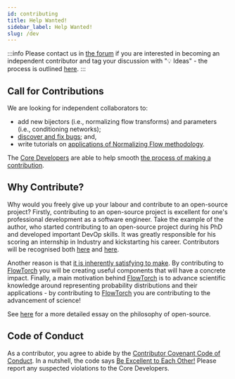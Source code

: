 ```yaml
---
id: contributing
title: Help Wanted!
sidebar_label: Help Wanted!
slug: /dev
---
```

:::info
Please contact us in [the forum](https://github.com/facebookincubator/flowtorch/discussions) if you are interested in becoming an independent contributor and tag your discussion with ":bulb: Ideas" - the process is outlined [here](/dev/overview).
:::

## Call for Contributions
We are looking for independent collaborators to:
* add new bijectors (i.e., normalizing flow transforms) and parameters (i.e., conditioning networks);
* [discover and fix bugs](https://github.com/facebookincubator/flowtorch/issues/new/choose); and,
* write tutorials on [applications of Normalizing Flow methodology](/dev/bibliography#applications).

The [Core Developers](/dev/about) are able to help smooth [the process of making a contribution](/dev/overview).


## Why Contribute?
Why would you freely give up your labour and contribute to an open-source project? Firstly, contributing to an open-source project is excellent for one's professional development as a software engineer. Take the example of the author, who started contributing to an open-source project during his PhD and developed important DevOp skills. It was greatly responsible for his scoring an internship in Industry and kickstarting his career. Contributors will be recognised both [here](/dev/about#contributors) and [here](https://github.com/facebookincubator/flowtorch/graphs/contributors).

Another reason is that [it is inherently satisfying to make](https://en.wikipedia.org/wiki/Maker_culture). By contributing to [FlowTorch](https://flowtorch.ai) you will be creating useful components that will have a concrete impact. Finally, a main motivation behind [FlowTorch](https://flowtorch.ai) is to advance scientific knowledge around representing probability distributions and their applications - by contributing to [FlowTorch](https://flowtorch.ai) you are contributing to the advancement of science!

See [here](https://opensource.guide/how-to-contribute/) for a more detailed essay on the philosophy of open-source.

## Code of Conduct
As a contributor, you agree to abide by the [Contributor Covenant Code of Conduct](https://github.com/facebookincubator/flowtorch/blob/main/CODE_OF_CONDUCT.md). In a nutshell, the code says [Be Excellent to Each Other!](https://www.youtube.com/watch?v=rph_1DODXDU) Please report any suspected violations to the Core Developers.
